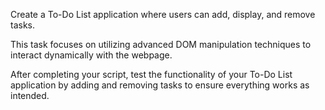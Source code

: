 Create a To-Do List application where users can add, display, and remove tasks.

This task focuses on utilizing advanced DOM manipulation techniques to interact dynamically with the webpage.

After completing your script, test the functionality of your To-Do List application by adding and removing tasks to ensure everything works as intended.